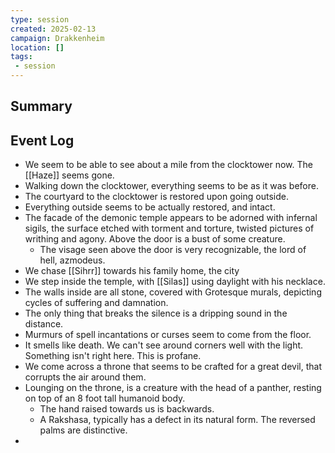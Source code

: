 ```yaml
---
type: session
created: 2025-02-13
campaign: Drakkenheim
location: []
tags:
 - session
---
```



## Summary

## Event Log

- We seem to be able to see about a mile from the clocktower now. The [[Haze]] seems gone.
- Walking down the clocktower, everything seems to be as it was before.
- The courtyard to the clocktower is restored upon going outside.
- Everything outside seems to be actually restored, and intact.
- The facade of the demonic temple appears to be adorned with infernal sigils, the surface etched with torment and torture, twisted pictures of writhing and agony. Above the door is a bust of some creature.
	- The visage seen above the door is very recognizable, the lord of hell, azmodeus.
- We chase [[Sihrr]] towards his family home, the city
- We step inside the temple, with [[Silas]] using daylight with his necklace.
- The walls inside are all stone, covered with Grotesque murals, depicting cycles of suffering and damnation.
- The only thing that breaks the silence is a dripping sound in the distance.
- Murmurs of spell incantations or curses seem to come from the floor.
- It smells like death. We can't see around corners well with the light. Something isn't right here. This is profane.
- We come across a throne that seems to be crafted for a great devil, that corrupts the air around them.
- Lounging on the throne, is a creature with the head of a panther, resting on top of an 8 foot tall humanoid body.
	- The hand raised towards us is backwards.
	- A Rakshasa, typically has a defect in its natural form. The reversed palms are distinctive.
- 


